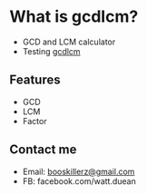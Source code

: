 # What is gcdlcm?
- GCD and LCM calculator
- Testing [gcdlcm](https://jdoodle.com/ia/jC4)

## Features
- GCD
- LCM
- Factor


## Contact me
- Email: booskillerz@gmail.com
- FB: facebook.com/watt.duean